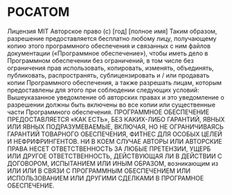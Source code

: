 # POCATOM
Лицензия MIT  Авторское право (c) [год] [полное имя]  Таким образом, разрешение предоставляется бесплатно любому лицу, получающему копию этого программного обеспечения и связанных с ним файлов документации («Программное обеспечение»), чтобы иметь дело в Программном обеспечении без ограничений, в том числе без ограничения прав использовать, копировать, изменять, объединять, публиковать, распространять, сублицензировать и / или продавать копии Программного обеспечения, а также разрешать лицам, которым предоставлены для этого при соблюдении следующих условий:  Вышеуказанное уведомление об авторских правах и это уведомление о разрешении должны быть включены во все копии или существенные части Программного обеспечения.  ПРОГРАММНОЕ ОБЕСПЕЧЕНИЕ ПРЕДОСТАВЛЯЕТСЯ «КАК ЕСТЬ», БЕЗ КАКИХ-ЛИБО ГАРАНТИЙ, ЯВНЫХ ИЛИ ЯВНЫХ ПОДРАЗУМЕВАЕМЫЕ, ВКЛЮЧАЯ, НО НЕ ОГРАНИЧИВАЯСЬ ​​ГАРАНТИЙ ТОВАРНОГО ОБЕСПЕЧЕНИЯ, ФИТНЕС ДЛЯ ОСОБЫХ ЦЕЛЕЙ И НЕФРИФРИНГЕНТОВ. НИ В КОЕМ СЛУЧАЕ АВТОРЫ ИЛИ АВТОРСКИЕ ПРАВА НЕСЕТ ОТВЕТСТВЕННОСТЬ ЗА ЛЮБЫЕ ПРЕТЕНЗИИ, УЩЕРБ ИЛИ ДРУГОЕ ОТВЕТСТВЕННОСТЬ, ДЕЙСТВУЮЩАЯ ЛИ В ДЕЙСТВИИ С ДОГОВОРОМ, ИСПЫТАНИЕМ ИЛИ ИНЫМ ОБРАЗОМ, возникающим из ИЛИ ИЛИ В СВЯЗИ С ПРОГРАММНЫМ ОБЕСПЕЧЕНИЕМ ИЛИ ИСПОЛЬЗОВАНИЕМ ИЛИ ДРУГИМИ СДЕЛКАМИ В ПРОГРАМНОЕ ОБЕСПЕЧЕНИЕ.
